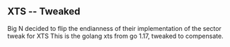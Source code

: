 ## XTS -- Tweaked

Big N decided to flip the endianness of their implementation of the sector tweak for XTS
This is the golang xts from go 1.17, tweaked to compensate.
